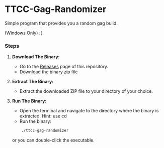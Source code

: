 # TTCC-Gag-Randomizer
Simple program that provides you a random gag build. 

(Windows Only) :( 
### Steps

1. **Download The Binary:**
	- Go to the [Releases](https://github.com/BenjaminBrickner/TTCC-Gag-Randomizer/releases/) page of this repository.
    - Download the binary zip file

2. **Extract The Binary:**
	- Extract the downloaded ZIP file to your directory of your choice.

3. **Run The Binary:**
	- Open the terminal and navigate to the directory where the binary is extracted. Hint: use cd <directory>
	- Run the binary:
	```sh
		./ttcc-gag-randomizer
	```
	or you can double-click the executable.
